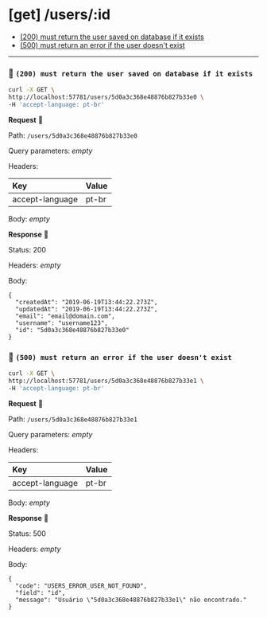# [get] /users/:id

* [(200) must return the user saved on database if it exists](#64277522ed)
* [(500) must return an error if the user doesn't exist](#37d1ba6bf3)

---

### :chicken: `(200) must return the user saved on database if it exists` <a name="64277522ed"></a>

```sh
curl -X GET \
http://localhost:57781/users/5d0a3c368e48876b827b33e0 \
-H 'accept-language: pt-br'
```

**Request** :egg:

Path: `/users/5d0a3c368e48876b827b33e0`

Query parameters: _empty_

Headers: 

| Key | Value |
| :--- | :--- |
| accept-language | pt-br |

Body: _empty_

**Response** :hatching_chick:

Status: 200

Headers: _empty_

Body: 

```
{
  "createdAt": "2019-06-19T13:44:22.273Z",
  "updatedAt": "2019-06-19T13:44:22.273Z",
  "email": "email@domain.com",
  "username": "username123",
  "id": "5d0a3c368e48876b827b33e0"
}
```

### :chicken: `(500) must return an error if the user doesn't exist` <a name="37d1ba6bf3"></a>

```sh
curl -X GET \
http://localhost:57781/users/5d0a3c368e48876b827b33e1 \
-H 'accept-language: pt-br'
```

**Request** :egg:

Path: `/users/5d0a3c368e48876b827b33e1`

Query parameters: _empty_

Headers: 

| Key | Value |
| :--- | :--- |
| accept-language | pt-br |

Body: _empty_

**Response** :hatching_chick:

Status: 500

Headers: _empty_

Body: 

```
{
  "code": "USERS_ERROR_USER_NOT_FOUND",
  "field": "id",
  "message": "Usuário \"5d0a3c368e48876b827b33e1\" não encontrado."
}
```

